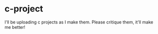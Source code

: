 # c-project

I'll be uploading c projects as I make them. Please critique them, it'll make me better!

